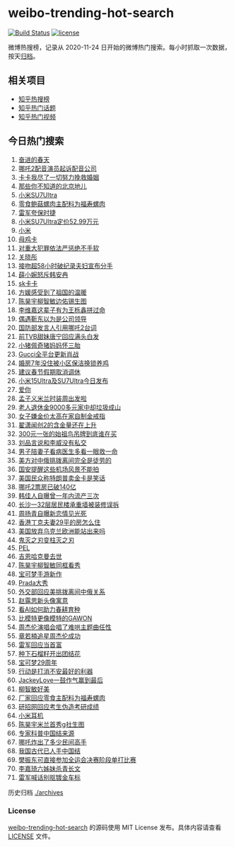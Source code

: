 # weibo-trending-hot-search

[![Build Status](https://github.com/justjavac/weibo-trending-hot-search/workflows/ci/badge.svg?branch=master)](https://github.com/justjavac/weibo-trending-hot-search/actions)
[![license](https://img.shields.io/github/license/justjavac/weibo-trending-hot-search)](https://github.com/justjavac/weibo-trending-hot-search/blob/master/LICENSE)

微博热搜榜，记录从 2020-11-24 日开始的微博热门搜索。每小时抓取一次数据，按天[归档](./archives)。

## 相关项目

- [知乎热搜榜](https://github.com/justjavac/zhihu-trending-top-search)
- [知乎热门话题](https://github.com/justjavac/zhihu-trending-hot-questions)
- [知乎热门视频](https://github.com/justjavac/zhihu-trending-hot-video)

## 今日热门搜索

<!-- BEGIN -->
<!-- 最后更新时间 Fri Feb 28 2025 03:15:28 GMT+0800 (China Standard Time) -->

1. [奋进的春天](https://s.weibo.com//weibo?q=%23%E5%A5%8B%E8%BF%9B%E7%9A%84%E6%98%A5%E5%A4%A9%23&Refer=new_time)
1. [哪吒2配音演员起诉配音公司](https://s.weibo.com//weibo?q=%23%E5%93%AA%E5%90%922%E9%85%8D%E9%9F%B3%E6%BC%94%E5%91%98%E8%B5%B7%E8%AF%89%E9%85%8D%E9%9F%B3%E5%85%AC%E5%8F%B8%23&t=31&band_rank=1&Refer=top)
1. [卡卡我尽了一切努力挽救婚姻](https://s.weibo.com//weibo?q=%23%E5%8D%A1%E5%8D%A1%E6%88%91%E5%B0%BD%E4%BA%86%E4%B8%80%E5%88%87%E5%8A%AA%E5%8A%9B%E6%8C%BD%E6%95%91%E5%A9%9A%E5%A7%BB%23&t=31&band_rank=40&Refer=top)
1. [那些你不知道的北京地儿](https://s.weibo.com//weibo?q=%23%E9%82%A3%E4%BA%9B%E4%BD%A0%E4%B8%8D%E7%9F%A5%E9%81%93%E7%9A%84%E5%8C%97%E4%BA%AC%E5%9C%B0%E5%84%BF%23&t=31&band_rank=3&Refer=top)
1. [小米SU7Ultra](https://s.weibo.com//weibo?q=%E5%B0%8F%E7%B1%B3SU7Ultra&t=31&band_rank=2&Refer=top)
1. [零食鲍菇螺肉主配料为福寿螺肉](https://s.weibo.com//weibo?q=%23%E9%9B%B6%E9%A3%9F%E9%B2%8D%E8%8F%87%E8%9E%BA%E8%82%89%E4%B8%BB%E9%85%8D%E6%96%99%E4%B8%BA%E7%A6%8F%E5%AF%BF%E8%9E%BA%E8%82%89%23&t=31&band_rank=28&Refer=top)
1. [雷军夸保时捷](https://s.weibo.com//weibo?q=%23%E9%9B%B7%E5%86%9B%E5%A4%B8%E4%BF%9D%E6%97%B6%E6%8D%B7%23&t=31&band_rank=8&Refer=top)
1. [小米SU7Ultra定价52.99万元](https://s.weibo.com//weibo?q=%23%E5%B0%8F%E7%B1%B3SU7Ultra%E5%AE%9A%E4%BB%B752.99%E4%B8%87%E5%85%83%23&t=31&band_rank=5&Refer=top)
1. [小米](https://s.weibo.com//weibo?q=%E5%B0%8F%E7%B1%B3&t=31&band_rank=4&Refer=top)
1. [母鸡卡](https://s.weibo.com//weibo?q=%E6%AF%8D%E9%B8%A1%E5%8D%A1&t=31&band_rank=44&Refer=top)
1. [对重大犯罪依法严惩绝不手软](https://s.weibo.com//weibo?q=%23%E5%AF%B9%E9%87%8D%E5%A4%A7%E7%8A%AF%E7%BD%AA%E4%BE%9D%E6%B3%95%E4%B8%A5%E6%83%A9%E7%BB%9D%E4%B8%8D%E6%89%8B%E8%BD%AF%23&t=31&band_rank=10&Refer=top)
1. [关晓彤](https://s.weibo.com//weibo?q=%E5%85%B3%E6%99%93%E5%BD%A4&t=31&band_rank=11&Refer=top)
1. [接吻超58小时破纪录夫妇宣布分手](https://s.weibo.com//weibo?q=%23%E6%8E%A5%E5%90%BB%E8%B6%8558%E5%B0%8F%E6%97%B6%E7%A0%B4%E7%BA%AA%E5%BD%95%E5%A4%AB%E5%A6%87%E5%AE%A3%E5%B8%83%E5%88%86%E6%89%8B%23&t=31&band_rank=11&Refer=top)
1. [薛小婉怒斥韩安冉](https://s.weibo.com//weibo?q=%23%E8%96%9B%E5%B0%8F%E5%A9%89%E6%80%92%E6%96%A5%E9%9F%A9%E5%AE%89%E5%86%89%23&t=31&band_rank=13&Refer=top)
1. [sk卡卡](https://s.weibo.com//weibo?q=sk%E5%8D%A1%E5%8D%A1&t=31&band_rank=12&Refer=top)
1. [方媛感受到了祖国的温暖](https://s.weibo.com//weibo?q=%23%E6%96%B9%E5%AA%9B%E6%84%9F%E5%8F%97%E5%88%B0%E4%BA%86%E7%A5%96%E5%9B%BD%E7%9A%84%E6%B8%A9%E6%9A%96%23&t=31&band_rank=26&Refer=top)
1. [陈昊宇柳智敏边佑锡生图](https://s.weibo.com//weibo?q=%23%E9%99%88%E6%98%8A%E5%AE%87%E6%9F%B3%E6%99%BA%E6%95%8F%E8%BE%B9%E4%BD%91%E9%94%A1%E7%94%9F%E5%9B%BE%23&t=31&band_rank=13&Refer=top)
1. [李维嘉这辈子有为王栎鑫拼过命](https://s.weibo.com//weibo?q=%E6%9D%8E%E7%BB%B4%E5%98%89%E8%BF%99%E8%BE%88%E5%AD%90%E6%9C%89%E4%B8%BA%E7%8E%8B%E6%A0%8E%E9%91%AB%E6%8B%BC%E8%BF%87%E5%91%BD&t=31&band_rank=14&Refer=top)
1. [偶遇靳东以为是公司领导](https://s.weibo.com//weibo?q=%23%E5%81%B6%E9%81%87%E9%9D%B3%E4%B8%9C%E4%BB%A5%E4%B8%BA%E6%98%AF%E5%85%AC%E5%8F%B8%E9%A2%86%E5%AF%BC%23&t=31&band_rank=17&Refer=top)
1. [国防部发言人引用哪吒2台词](https://s.weibo.com//weibo?q=%23%E5%9B%BD%E9%98%B2%E9%83%A8%E5%8F%91%E8%A8%80%E4%BA%BA%E5%BC%95%E7%94%A8%E5%93%AA%E5%90%922%E5%8F%B0%E8%AF%8D%23&t=31&band_rank=24&Refer=top)
1. [前TVB甜妹唐宁回应满头白发](https://s.weibo.com//weibo?q=%23%E5%89%8DTVB%E7%94%9C%E5%A6%B9%E5%94%90%E5%AE%81%E5%9B%9E%E5%BA%94%E6%BB%A1%E5%A4%B4%E7%99%BD%E5%8F%91%23&t=31&band_rank=7&Refer=top)
1. [小猪佩奇猪妈妈怀三胎](https://s.weibo.com//weibo?q=%23%E5%B0%8F%E7%8C%AA%E4%BD%A9%E5%A5%87%E7%8C%AA%E5%A6%88%E5%A6%88%E6%80%80%E4%B8%89%E8%83%8E%23&t=31&band_rank=4&Refer=top)
1. [Gucci全平台更新肖战](https://s.weibo.com//weibo?q=%23Gucci%E5%85%A8%E5%B9%B3%E5%8F%B0%E6%9B%B4%E6%96%B0%E8%82%96%E6%88%98%23&t=31&band_rank=32&Refer=top)
1. [婚房7年没住被小区保洁换锁养鸡](https://s.weibo.com//weibo?q=%23%E5%A9%9A%E6%88%BF7%E5%B9%B4%E6%B2%A1%E4%BD%8F%E8%A2%AB%E5%B0%8F%E5%8C%BA%E4%BF%9D%E6%B4%81%E6%8D%A2%E9%94%81%E5%85%BB%E9%B8%A1%23&t=31&band_rank=36&Refer=top)
1. [建议春节假期取消调休](https://s.weibo.com//weibo?q=%23%E5%BB%BA%E8%AE%AE%E6%98%A5%E8%8A%82%E5%81%87%E6%9C%9F%E5%8F%96%E6%B6%88%E8%B0%83%E4%BC%91%23&t=31&band_rank=6&Refer=top)
1. [小米15Ultra及SU7Ultra今日发布](https://s.weibo.com//weibo?q=%E5%B0%8F%E7%B1%B315Ultra%E5%8F%8ASU7Ultra%E4%BB%8A%E6%97%A5%E5%8F%91%E5%B8%83&t=31&band_rank=9&Refer=top)
1. [爱你](https://s.weibo.com//weibo?q=%23%E7%88%B1%E4%BD%A0%23&t=31&band_rank=32&Refer=top)
1. [孟子义米兰时装周出发啦](https://s.weibo.com//weibo?q=%23%E5%AD%9F%E5%AD%90%E4%B9%89%E7%B1%B3%E5%85%B0%E6%97%B6%E8%A3%85%E5%91%A8%E5%87%BA%E5%8F%91%E5%95%A6%23&t=31&band_rank=21&Refer=top)
1. [老人退休金9000多元家中却垃圾成山](https://s.weibo.com//weibo?q=%23%E8%80%81%E4%BA%BA%E9%80%80%E4%BC%91%E9%87%919000%E5%A4%9A%E5%85%83%E5%AE%B6%E4%B8%AD%E5%8D%B4%E5%9E%83%E5%9C%BE%E6%88%90%E5%B1%B1%23&t=31&band_rank=22&Refer=top)
1. [女子嫌金价太高在家自制金戒指](https://s.weibo.com//weibo?q=%23%E5%A5%B3%E5%AD%90%E5%AB%8C%E9%87%91%E4%BB%B7%E5%A4%AA%E9%AB%98%E5%9C%A8%E5%AE%B6%E8%87%AA%E5%88%B6%E9%87%91%E6%88%92%E6%8C%87%23&t=31&band_rank=10&Refer=top)
1. [翟潇闻创2的含金量还在上升](https://s.weibo.com//weibo?q=%23%E7%BF%9F%E6%BD%87%E9%97%BB%E5%88%9B2%E7%9A%84%E5%90%AB%E9%87%91%E9%87%8F%E8%BF%98%E5%9C%A8%E4%B8%8A%E5%8D%87%23&t=31&band_rank=23&Refer=top)
1. [300元一张的始祖鸟吊牌到底谁在买](https://s.weibo.com//weibo?q=%23300%E5%85%83%E4%B8%80%E5%BC%A0%E7%9A%84%E5%A7%8B%E7%A5%96%E9%B8%9F%E5%90%8A%E7%89%8C%E5%88%B0%E5%BA%95%E8%B0%81%E5%9C%A8%E4%B9%B0%23&t=31&band_rank=38&Refer=top)
1. [刘品言说和李威没有私交](https://s.weibo.com//weibo?q=%23%E5%88%98%E5%93%81%E8%A8%80%E8%AF%B4%E5%92%8C%E6%9D%8E%E5%A8%81%E6%B2%A1%E6%9C%89%E7%A7%81%E4%BA%A4%23&t=31&band_rank=32&Refer=top)
1. [男子陪妻子看病医生多看一眼救一命](https://s.weibo.com//weibo?q=%23%E7%94%B7%E5%AD%90%E9%99%AA%E5%A6%BB%E5%AD%90%E7%9C%8B%E7%97%85%E5%8C%BB%E7%94%9F%E5%A4%9A%E7%9C%8B%E4%B8%80%E7%9C%BC%E6%95%91%E4%B8%80%E5%91%BD%23&t=31&band_rank=39&Refer=top)
1. [美方对中俄挑拨离间完全是徒劳的](https://s.weibo.com//weibo?q=%23%E7%BE%8E%E6%96%B9%E5%AF%B9%E4%B8%AD%E4%BF%84%E6%8C%91%E6%8B%A8%E7%A6%BB%E9%97%B4%E5%AE%8C%E5%85%A8%E6%98%AF%E5%BE%92%E5%8A%B3%E7%9A%84%23&t=31&band_rank=31&Refer=top)
1. [国安提醒这些机场风景不能拍](https://s.weibo.com//weibo?q=%23%E5%9B%BD%E5%AE%89%E6%8F%90%E9%86%92%E8%BF%99%E4%BA%9B%E6%9C%BA%E5%9C%BA%E9%A3%8E%E6%99%AF%E4%B8%8D%E8%83%BD%E6%8B%8D%23&t=31&band_rank=10&Refer=top)
1. [美国民众称特朗普卖金卡是笑话](https://s.weibo.com//weibo?q=%23%E7%BE%8E%E5%9B%BD%E6%B0%91%E4%BC%97%E7%A7%B0%E7%89%B9%E6%9C%97%E6%99%AE%E5%8D%96%E9%87%91%E5%8D%A1%E6%98%AF%E7%AC%91%E8%AF%9D%23&t=31&band_rank=16&Refer=top)
1. [哪吒2票房已破140亿](https://s.weibo.com//weibo?q=%23%E5%93%AA%E5%90%922%E7%A5%A8%E6%88%BF%E5%B7%B2%E7%A0%B4140%E4%BA%BF%23&t=31&band_rank=19&Refer=top)
1. [韩佳人自曝曾一年内流产三次](https://s.weibo.com//weibo?q=%23%E9%9F%A9%E4%BD%B3%E4%BA%BA%E8%87%AA%E6%9B%9D%E6%9B%BE%E4%B8%80%E5%B9%B4%E5%86%85%E6%B5%81%E4%BA%A7%E4%B8%89%E6%AC%A1%23&t=31&band_rank=31&Refer=top)
1. [长沙一32层居民楼承重墙被装修误拆](https://s.weibo.com//weibo?q=%23%E9%95%BF%E6%B2%99%E4%B8%8032%E5%B1%82%E5%B1%85%E6%B0%91%E6%A5%BC%E6%89%BF%E9%87%8D%E5%A2%99%E8%A2%AB%E8%A3%85%E4%BF%AE%E8%AF%AF%E6%8B%86%23&t=31&band_rank=42&Refer=top)
1. [周扬青自曝新恋情见光死](https://s.weibo.com//weibo?q=%23%E5%91%A8%E6%89%AC%E9%9D%92%E8%87%AA%E6%9B%9D%E6%96%B0%E6%81%8B%E6%83%85%E8%A7%81%E5%85%89%E6%AD%BB%23&t=31&band_rank=47&Refer=top)
1. [香港丁克夫妻29平的房怎么住](https://s.weibo.com//weibo?q=%E9%A6%99%E6%B8%AF%E4%B8%81%E5%85%8B%E5%A4%AB%E5%A6%BB29%E5%B9%B3%E7%9A%84%E6%88%BF%E6%80%8E%E4%B9%88%E4%BD%8F&t=31&band_rank=15&Refer=top)
1. [美国放弃乌克兰欧洲能站出来吗](https://s.weibo.com//weibo?q=%23%E7%BE%8E%E5%9B%BD%E6%94%BE%E5%BC%83%E4%B9%8C%E5%85%8B%E5%85%B0%E6%AC%A7%E6%B4%B2%E8%83%BD%E7%AB%99%E5%87%BA%E6%9D%A5%E5%90%97%23&t=31&band_rank=10&Refer=top)
1. [鬼灭之刃变柱灭之刃](https://s.weibo.com//weibo?q=%E9%AC%BC%E7%81%AD%E4%B9%8B%E5%88%83%E5%8F%98%E6%9F%B1%E7%81%AD%E4%B9%8B%E5%88%83&t=31&band_rank=35&Refer=top)
1. [PEL](https://s.weibo.com//weibo?q=PEL&t=31&band_rank=44&Refer=top)
1. [吉恩哈克曼去世](https://s.weibo.com//weibo?q=%23%E5%90%89%E6%81%A9%E5%93%88%E5%85%8B%E6%9B%BC%E5%8E%BB%E4%B8%96%23&t=31&band_rank=40&Refer=top)
1. [陈昊宇柳智敏同框看秀](https://s.weibo.com//weibo?q=%23%E9%99%88%E6%98%8A%E5%AE%87%E6%9F%B3%E6%99%BA%E6%95%8F%E5%90%8C%E6%A1%86%E7%9C%8B%E7%A7%80%23&t=31&band_rank=46&Refer=top)
1. [宝可梦手游新作](https://s.weibo.com//weibo?q=%23%E5%AE%9D%E5%8F%AF%E6%A2%A6%E6%89%8B%E6%B8%B8%E6%96%B0%E4%BD%9C%23&t=31&band_rank=24&Refer=top)
1. [Prada大秀](https://s.weibo.com//weibo?q=%23Prada%E5%A4%A7%E7%A7%80%23&t=31&band_rank=39&Refer=top)
1. [外交部回应美挑拨离间中俄关系](https://s.weibo.com//weibo?q=%23%E5%A4%96%E4%BA%A4%E9%83%A8%E5%9B%9E%E5%BA%94%E7%BE%8E%E6%8C%91%E6%8B%A8%E7%A6%BB%E9%97%B4%E4%B8%AD%E4%BF%84%E5%85%B3%E7%B3%BB%23&t=31&band_rank=42&Refer=top)
1. [赵露思新头像寓意](https://s.weibo.com//weibo?q=%23%E8%B5%B5%E9%9C%B2%E6%80%9D%E6%96%B0%E5%A4%B4%E5%83%8F%E5%AF%93%E6%84%8F%23&t=31&band_rank=46&Refer=top)
1. [看AI如何助力春耕育种](https://s.weibo.com//weibo?q=%23%E7%9C%8BAI%E5%A6%82%E4%BD%95%E5%8A%A9%E5%8A%9B%E6%98%A5%E8%80%95%E8%82%B2%E7%A7%8D%23&t=31&band_rank=3&Refer=top)
1. [比模特更像模特的GAWON](https://s.weibo.com//weibo?q=%23%E6%AF%94%E6%A8%A1%E7%89%B9%E6%9B%B4%E5%83%8F%E6%A8%A1%E7%89%B9%E7%9A%84GAWON%23&t=31&band_rank=20&Refer=top)
1. [周杰伦演唱会唱了难哄主题曲任性](https://s.weibo.com//weibo?q=%23%E5%91%A8%E6%9D%B0%E4%BC%A6%E6%BC%94%E5%94%B1%E4%BC%9A%E5%94%B1%E4%BA%86%E9%9A%BE%E5%93%84%E4%B8%BB%E9%A2%98%E6%9B%B2%E4%BB%BB%E6%80%A7%23&t=31&band_rank=34&Refer=top)
1. [章若楠追星周杰伦成功](https://s.weibo.com//weibo?q=%E7%AB%A0%E8%8B%A5%E6%A5%A0%E8%BF%BD%E6%98%9F%E5%91%A8%E6%9D%B0%E4%BC%A6%E6%88%90%E5%8A%9F&t=31&band_rank=27&Refer=top)
1. [雷军回应当首富](https://s.weibo.com//weibo?q=%23%E9%9B%B7%E5%86%9B%E5%9B%9E%E5%BA%94%E5%BD%93%E9%A6%96%E5%AF%8C%23&t=31&band_rank=45&Refer=top)
1. [种下石榴籽开出团结花](https://s.weibo.com//weibo?q=%23%E7%A7%8D%E4%B8%8B%E7%9F%B3%E6%A6%B4%E7%B1%BD%E5%BC%80%E5%87%BA%E5%9B%A2%E7%BB%93%E8%8A%B1%23&Refer=new_time)
1. [宝可梦29周年](https://s.weibo.com//weibo?q=%23%E5%AE%9D%E5%8F%AF%E6%A2%A629%E5%91%A8%E5%B9%B4%23&t=31&band_rank=25&Refer=top)
1. [行动是打消不安最好的利器](https://s.weibo.com//weibo?q=%23%E8%A1%8C%E5%8A%A8%E6%98%AF%E6%89%93%E6%B6%88%E4%B8%8D%E5%AE%89%E6%9C%80%E5%A5%BD%E7%9A%84%E5%88%A9%E5%99%A8%23&t=31&band_rank=30&Refer=top)
1. [JackeyLove一鼓作气赢到最后](https://s.weibo.com//weibo?q=JackeyLove%E4%B8%80%E9%BC%93%E4%BD%9C%E6%B0%94%E8%B5%A2%E5%88%B0%E6%9C%80%E5%90%8E&t=31&band_rank=49&Refer=top)
1. [柳智敏好美](https://s.weibo.com//weibo?q=%E6%9F%B3%E6%99%BA%E6%95%8F%E5%A5%BD%E7%BE%8E&t=31&band_rank=29&Refer=top)
1. [厂家回应零食主配料为福寿螺肉](https://s.weibo.com//weibo?q=%23%E5%8E%82%E5%AE%B6%E5%9B%9E%E5%BA%94%E9%9B%B6%E9%A3%9F%E4%B8%BB%E9%85%8D%E6%96%99%E4%B8%BA%E7%A6%8F%E5%AF%BF%E8%9E%BA%E8%82%89%23&t=31&band_rank=25&Refer=top)
1. [研招网回应考生伪造考研成绩](https://s.weibo.com//weibo?q=%23%E7%A0%94%E6%8B%9B%E7%BD%91%E5%9B%9E%E5%BA%94%E8%80%83%E7%94%9F%E4%BC%AA%E9%80%A0%E8%80%83%E7%A0%94%E6%88%90%E7%BB%A9%23&t=31&band_rank=43&Refer=top)
1. [小米耳机](https://s.weibo.com//weibo?q=%E5%B0%8F%E7%B1%B3%E8%80%B3%E6%9C%BA&t=31&band_rank=37&Refer=top)
1. [陈昊宇米兰首秀g社生图](https://s.weibo.com//weibo?q=%23%E9%99%88%E6%98%8A%E5%AE%87%E7%B1%B3%E5%85%B0%E9%A6%96%E7%A7%80g%E7%A4%BE%E7%94%9F%E5%9B%BE%23&t=31&band_rank=18&Refer=top)
1. [专家科普中国结来源](https://s.weibo.com//weibo?q=%23%E4%B8%93%E5%AE%B6%E7%A7%91%E6%99%AE%E4%B8%AD%E5%9B%BD%E7%BB%93%E6%9D%A5%E6%BA%90%23&t=31&band_rank=20&Refer=top)
1. [哪吒炸出了多少民间高手](https://s.weibo.com//weibo?q=%23%E5%93%AA%E5%90%92%E7%82%B8%E5%87%BA%E4%BA%86%E5%A4%9A%E5%B0%91%E6%B0%91%E9%97%B4%E9%AB%98%E6%89%8B%23&t=31&band_rank=30&Refer=top)
1. [我国古代已人手中国结](https://s.weibo.com//weibo?q=%23%E6%88%91%E5%9B%BD%E5%8F%A4%E4%BB%A3%E5%B7%B2%E4%BA%BA%E6%89%8B%E4%B8%AD%E5%9B%BD%E7%BB%93%23&t=31&band_rank=33&Refer=top)
1. [樊振东可直接参加全运会决赛阶段单打比赛](https://s.weibo.com//weibo?q=%23%E6%A8%8A%E6%8C%AF%E4%B8%9C%E5%8F%AF%E7%9B%B4%E6%8E%A5%E5%8F%82%E5%8A%A0%E5%85%A8%E8%BF%90%E4%BC%9A%E5%86%B3%E8%B5%9B%E9%98%B6%E6%AE%B5%E5%8D%95%E6%89%93%E6%AF%94%E8%B5%9B%23&t=31&band_rank=41&Refer=top)
1. [李嘉琦六姊妹杀青长文](https://s.weibo.com//weibo?q=%23%E6%9D%8E%E5%98%89%E7%90%A6%E5%85%AD%E5%A7%8A%E5%A6%B9%E6%9D%80%E9%9D%92%E9%95%BF%E6%96%87%23&t=31&band_rank=48&Refer=top)
1. [雷军喊话别抠镀金车标](https://s.weibo.com//weibo?q=%23%E9%9B%B7%E5%86%9B%E5%96%8A%E8%AF%9D%E5%88%AB%E6%8A%A0%E9%95%80%E9%87%91%E8%BD%A6%E6%A0%87%23&t=31&band_rank=50&Refer=top)

<!-- END -->

历史归档 [./archives](./archives)

### License

[weibo-trending-hot-search](https://github.com/justjavac/weibo-trending-hot-search) 的源码使用 MIT License
发布。具体内容请查看 [LICENSE](./LICENSE) 文件。
